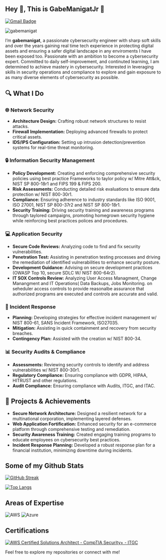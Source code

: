 ## Hey 👋, This is GabeManigatJr 🚀


[![Gmail Badge](https://img.shields.io/badge/-Email-D14836?style=flat&logo=Gmail&logoColor=white)](gabemanigat@gmail.com)


<p align=left> <img src=https://komarev.com/ghpvc/?username=gabemanigat alt=gabemanigat /> </p>


I’m **gabemanigat**, a passionate cybersecurity engineer with sharp soft skills and over the years  gaining real time tech experience in protecting digital assets and ensuring a safer digital landscape in any enviroments I have been exposed too. 
Passionate with an ambition to become a cybersecurity expert. Committed to daily self-improvement, and continuted learning, I am determined to achieve mastery in cybersecurity. Interested in leveraging skills in security operations and compliance to explore and gain exposure to as many diverse elements of cybersecurity as possible.

## 🔍 What I Do

### 🌐 **Network Security**

- **Architecture Design:** Crafting robust network structures to resist attacks.
- **Firewall Implementation:** Deploying advanced firewalls to protect critical assets.
- **IDS/IPS Configuration:** Setting up intrusion detection/prevention systems for real-time threat monitoring.

### 🔒 **Information Security Management**

- **Policy Development:** Creating and enforcing comprehensive security policies using best practice Frameworks to taylor policy w/ Mitre Att&ck, NIST SP 800-18r1 and FIPS 199 & FIPS 200.
- **Risk Assessments:** Conducting detailed risk evaluations to ensure data protection w/ NIST 800-30r1.
- **Compliance:** Ensuring adherence to industry standards like ISO 9001, ISO 27001, NIST SP 800-37r2 and NIST SP 800-18r1.
- **Security Training:** Driving security training and awareness programs through taylored campaigns, promoting homegrown security hygiene while reinforcing best practices polices and procedures.

### 💻 **Application Security**

- **Secure Code Reviews:** Analyzing code to find and fix security vulnerabilities.
- **Penetration Test:** Assisting in penetration testing processes and driving the remediation of identified vulnerabilities to enhance security posture.
- **Development Guidance:** Advising on secure development practices (OWASP Top 10, secure SDLC W/ NIST 800-64r2).
- **IT SOX Controls Review:** Analyzing User Access Managment, Change Manangment and IT Operations( Data Backups, Jobs Monitoring. on seheduler access controls  to provide reasonalbe assurance that authorized programs are executed and controls are accurate and valid. 

### 🚨 **Incident Response**

- **Planning:** Developing strategies for effective incident management w/ NIST 800-61, SANS Incident Framework, ISO27035.
- **Mitigation:** Assisting in quick containment and recovery from security breaches.
- **Contingency Plan:** Assisted with the creation w/ NIST 800-34.

### 📊 **Security Audits & Compliance**

- **Assessments:** Reviewing security controls to identify and address vulnerabilities w/ NIST 800-30r1.
- **Regulatory Compliance:** Ensuring compliance with GDPR, HIPAA, HITRUST and other regulations.
- **Audit Compliance:** Ensuring compliance with Audits, ITGC, and ITAC.

## 🌟 **Projects & Achievements**

- **Secure Network Architecture:** Designed a resilient network for a multinational corporation, implementing layered defenses.
- **Web Application Fortification:** Enhanced security for an e-commerce platform through comprehensive testing and remediation.
- **Security Awareness Training:** Created engaging training programs to educate employees on cybersecurity best practices.
- **Incident Response Planning:** Developed a robust response plan for a financial institution, minimizing downtime during incidents.

## Some of my Github Stats

[![GitHub Streak](https://github-readme-streak-stats.herokuapp.com/?user=gabemanigat&theme=dark)](https://git.io/streak-stats) 

[![Top Langs](https://github-readme-stats.vercel.app/api/top-langs/?username=gabemanigat&layout=compact&theme=dark)](https://github.com/gabemanigat/github-readme-stats)


## Areas of Expertise

![AWS](https://img.shields.io/badge/-AWS-232F3E?style=flat-square&logo=amazon-aws&logoColor=white) 
![Azure](https://img.shields.io/badge/-Azure-0089D6?style=flat-square&logo=microsoft-azure&logoColor=white)

## Certifications

[![AWS Certified Solutions Architect - CompTIA Security+ - ITGC](https://img.shields.io/badge/AWS%20Architect-CompTIA%20Security%2B%20%7C%20ITGC-blue?style=for-the-badge)](https://www.credly.com/badges/your-badge-link)

Feel free to explore my repositories or connect with me!
